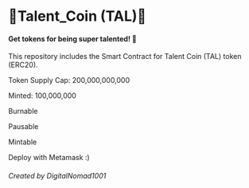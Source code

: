 # :dancers:Talent_Coin (TAL):dancers:




#### Get tokens for being super talented! :metal:



This repository includes the Smart Contract for Talent Coin (TAL) token (ERC20). 

Token Supply Cap: 200,000,000,000

Minted: 100,000,000

Burnable

Pausable

Mintable

Deploy with Metamask :)

###### Created by DigitalNomad1001

